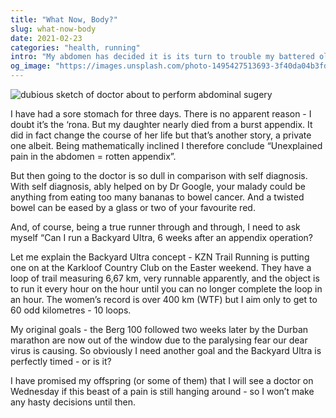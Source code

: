 ```yaml
---
title: "What Now, Body?"
slug: what-now-body
date: 2021-02-23
categories: "health, running"
intro: "My abdomen has decided it is its turn to trouble my battered old soul. But once I have beaten that insurrection back down, I shall be setting my sights on the Backyard Ultra."
og_image: "https://images.unsplash.com/photo-1495427513693-3f40da04b3fd?ixid=MXwxMTY5NDl8MHwxfHNlYXJjaHwxfHxwYWlufGVufDB8fHw&ixlib=rb-1.2.1&w=1200&h=630&fit=crop"
---
```


<img src="https://res.cloudinary.com/dy6grlu8z/image/upload/v1614061860/izjqxrsm0nntjo8scrax.png" alt="dubious sketch of doctor about to perform abdominal sugery" />

I have had a sore stomach for three days. There is no apparent reason - I doubt it’s the ‘rona.
But my daughter nearly died from a burst appendix. It did in fact change the course of her life but that’s another story, a private one albeit.
Being mathematically inclined I therefore conclude “Unexplained pain in the abdomen = rotten appendix”.

But then going to the doctor is so dull in comparison with self diagnosis. With self diagnosis, ably helped on by Dr Google, your malady could be anything from eating too many bananas to bowel cancer. And a twisted bowel can be eased by a glass or two of your favourite red.

And, of course, being a true runner through and through, I need to ask myself “Can I run a Backyard Ultra, 6 weeks after an appendix operation?

Let me explain the Backyard Ultra concept - KZN Trail Running is putting one on at the Karkloof Country Club on the Easter weekend. They have a loop of trail measuring 6,67 km, very runnable apparently, and the object is to run it every hour on the hour until you can no longer complete the loop in an hour. The women’s record is over 400 km (WTF) but I aim only to get to 60 odd kilometres - 10 loops.

My original goals - the Berg 100 followed two weeks later by the Durban marathon are now out of the window due to the paralysing fear our dear virus is causing. So obviously I need another goal and the Backyard Ultra is perfectly timed - or is it?

I have promised my offspring (or some of them) that I will see a doctor on Wednesday if this beast of a pain is still hanging around - so I won’t make any hasty decisions until then.
